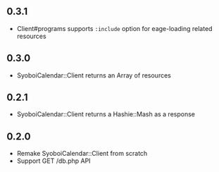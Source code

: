 ## 0.3.1
* Client#programs supports `:include` option for eage-loading related resources

## 0.3.0
* SyoboiCalendar::Client returns an Array of resources

## 0.2.1
* SyoboiCalendar::Client returns a Hashie::Mash as a response

## 0.2.0
* Remake SyoboiCalendar::Client from scratch
* Support GET /db.php API
